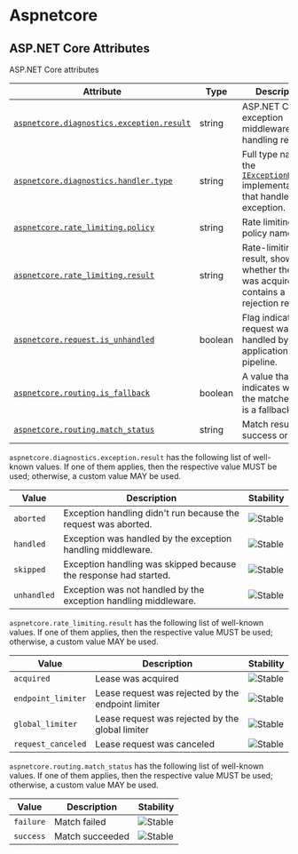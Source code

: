<!--- Hugo front matter used to generate the website version of this page:
--->

<!-- NOTE: THIS FILE IS AUTOGENERATED. DO NOT EDIT BY HAND. -->
<!-- see templates/registry/markdown/attribute_namespace.md.j2 -->

# Aspnetcore

## ASP.NET Core Attributes

ASP.NET Core attributes

| Attribute                                                                                                                                         | Type    | Description                                                                                                                                                                       | Examples                       | Stability                                                  |
| ------------------------------------------------------------------------------------------------------------------------------------------------- | ------- | --------------------------------------------------------------------------------------------------------------------------------------------------------------------------------- | ------------------------------ | ---------------------------------------------------------- |
| <a id="`aspnetcore-diagnostics-exception-result`" href="#`aspnetcore-diagnostics-exception-result`">`aspnetcore.diagnostics.exception.result`</a> | string  | ASP.NET Core exception middleware handling result                                                                                                                                 | `handled`; `unhandled`         | ![Stable](https://img.shields.io/badge/-stable-lightgreen) |
| <a id="`aspnetcore-diagnostics-handler-type`" href="#`aspnetcore-diagnostics-handler-type`">`aspnetcore.diagnostics.handler.type`</a>             | string  | Full type name of the [`IExceptionHandler`](https://learn.microsoft.com/dotnet/api/microsoft.aspnetcore.diagnostics.iexceptionhandler) implementation that handled the exception. | `Contoso.MyHandler`            | ![Stable](https://img.shields.io/badge/-stable-lightgreen) |
| <a id="`aspnetcore-rate-limiting-policy`" href="#`aspnetcore-rate-limiting-policy`">`aspnetcore.rate_limiting.policy`</a>                         | string  | Rate limiting policy name.                                                                                                                                                        | `fixed`; `sliding`; `token`    | ![Stable](https://img.shields.io/badge/-stable-lightgreen) |
| <a id="`aspnetcore-rate-limiting-result`" href="#`aspnetcore-rate-limiting-result`">`aspnetcore.rate_limiting.result`</a>                         | string  | Rate-limiting result, shows whether the lease was acquired or contains a rejection reason                                                                                         | `acquired`; `request_canceled` | ![Stable](https://img.shields.io/badge/-stable-lightgreen) |
| <a id="`aspnetcore-request-is-unhandled`" href="#`aspnetcore-request-is-unhandled`">`aspnetcore.request.is_unhandled`</a>                         | boolean | Flag indicating if request was handled by the application pipeline.                                                                                                               | `true`                         | ![Stable](https://img.shields.io/badge/-stable-lightgreen) |
| <a id="`aspnetcore-routing-is-fallback`" href="#`aspnetcore-routing-is-fallback`">`aspnetcore.routing.is_fallback`</a>                            | boolean | A value that indicates whether the matched route is a fallback route.                                                                                                             | `true`                         | ![Stable](https://img.shields.io/badge/-stable-lightgreen) |
| <a id="`aspnetcore-routing-match-status`" href="#`aspnetcore-routing-match-status`">`aspnetcore.routing.match_status`</a>                         | string  | Match result - success or failure                                                                                                                                                 | `success`; `failure`           | ![Stable](https://img.shields.io/badge/-stable-lightgreen) |

`aspnetcore.diagnostics.exception.result` has the following list of well-known values. If one of them applies, then the respective value MUST be used; otherwise, a custom value MAY be used.

| Value       | Description                                                      | Stability                                                  |
| ----------- | ---------------------------------------------------------------- | ---------------------------------------------------------- |
| `aborted`   | Exception handling didn't run because the request was aborted.   | ![Stable](https://img.shields.io/badge/-stable-lightgreen) |
| `handled`   | Exception was handled by the exception handling middleware.      | ![Stable](https://img.shields.io/badge/-stable-lightgreen) |
| `skipped`   | Exception handling was skipped because the response had started. | ![Stable](https://img.shields.io/badge/-stable-lightgreen) |
| `unhandled` | Exception was not handled by the exception handling middleware.  | ![Stable](https://img.shields.io/badge/-stable-lightgreen) |

`aspnetcore.rate_limiting.result` has the following list of well-known values. If one of them applies, then the respective value MUST be used; otherwise, a custom value MAY be used.

| Value              | Description                                        | Stability                                                  |
| ------------------ | -------------------------------------------------- | ---------------------------------------------------------- |
| `acquired`         | Lease was acquired                                 | ![Stable](https://img.shields.io/badge/-stable-lightgreen) |
| `endpoint_limiter` | Lease request was rejected by the endpoint limiter | ![Stable](https://img.shields.io/badge/-stable-lightgreen) |
| `global_limiter`   | Lease request was rejected by the global limiter   | ![Stable](https://img.shields.io/badge/-stable-lightgreen) |
| `request_canceled` | Lease request was canceled                         | ![Stable](https://img.shields.io/badge/-stable-lightgreen) |

`aspnetcore.routing.match_status` has the following list of well-known values. If one of them applies, then the respective value MUST be used; otherwise, a custom value MAY be used.

| Value     | Description     | Stability                                                  |
| --------- | --------------- | ---------------------------------------------------------- |
| `failure` | Match failed    | ![Stable](https://img.shields.io/badge/-stable-lightgreen) |
| `success` | Match succeeded | ![Stable](https://img.shields.io/badge/-stable-lightgreen) |
